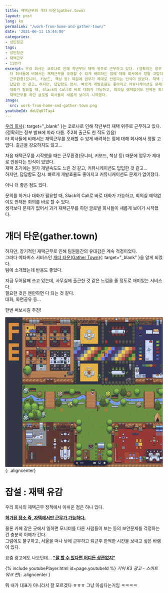 ```yaml
---
title: 재택근무와 개더 타운(gather.town)
layout: post
lang: ko
permalink: "/work-from-home-and-gather-town/"
date: '2021-06-11 15:44:00'
categories:
- 성민장군
tags:
- 성민장군
- 재택근무
- 11번가
excerpt: 우리 회사는 코로나로 인해 작년부터 재택 위주로 근무하고 있다. (정확히는 정부 발표에 따라 다름. 주2회 출근도 한 적도 있음).
  타 회사들에 비해서는 재택근무를 오래할 수 있게 배려하는 점에 대해 회사에서 정말 고맙다. 출근을 강요하지도 않고… 처음 재택근무를 시작했을 때는
  근무환경(모니터, 키보드, 책상 등) 때문에 업무가 제대로 안된다는 인식이 있었다. 재택 초기에는 뭔가 개발속도도 느린 것 같고, 커뮤니케이션도
  답답한 것 같고… 하지만, 답답함도 잠시. 빠르게 개발효율도 좋아지고 커뮤니케이션도 문제가 없어졌다. 아니 더 좋은 점도 있다. 문의를 하거나
  대화가 필요할 때, Slack의 Call로 바로 대화가 가능하고, 회의실 예약없이도 언제든 회의를 바로 할 수 있다. 생각보다 문제가 없어서 과거
  재택근무를 하던 글로벌 회사들이 새롭게 보이기 시작했다.
image:
  src: work-from-home-and-gather-town.png
youtubeId: doUZq07Tay4
---
```


[우리 회사](https://www.11st.co.kr/){: target="_blank" }는 코로나로 인해 작년부터 재택 위주로 근무하고 있다.   (정확히는 정부 발표에 따라 다름. 주2회 출근도 한 적도 있음)  
타 회사들에 비해서는 재택근무를 오래할 수 있게 배려하는 점에 대해 회사에서 정말 고맙다. 출근을 강요하지도 않고...

처음 재택근무를 시작했을 때는 근무환경(모니터, 키보드, 책상 등) 때문에 업무가 제대로 안된다는 인식이 있었다.  
재택 초기에는 뭔가 개발속도도 느린 것 같고, 커뮤니케이션도 답답한 것 같고...  
하지만, 답답함도 잠시. 빠르게 개발효율도 좋아지고 커뮤니케이션도 문제가 없어졌다. 

아니 더 좋은 점도 있다.

문의를 하거나 대화가 필요할 때, Slack의 Call로 바로 대화가 가능하고, 회의실 예약없이도 언제든 회의를 바로 할 수 있다.  
생각보다 문제가 없어서 과거 재택근무를 하던 글로벌 회사들이 새롭게 보이기 시작했다.  

# 개더 타운(gather.town)

하지만, 장기적인 재택근무로 인해 팀원들간의 유대감은 계속 걱정이었다.  
그러다 메타버스 서비스인 [개더 타운(Gather Town)](https://gather.town/){: target="_blank" }을 알게 되었다.  
팀에 소개했는데 반응도 좋았다.

지금 두어달째 쓰고 있는데, 사무실에 출근한 것 같은 느낌을 줄 정도로 재미있는 서비스다.  
필요한 것은 왠만하면 다 되는 것 같다.  
대화, 화면공유 등...

한번 써보시길 추천!

![내가 만든 FE개발팀 개더 타운](/assets/img/2021/gather-town-2021.png){: .aligncenter}


# 잡설 : 재택 유감
우리 회사의 재택근무 정책에서 아쉬운 점은 하나 있다.  

**<u>허가된 장소 즉, 자택에서만 근무가 가능하다.</u>**

물론 카페 같은 곳에서 일하면 모니터를 다른 사람들이 보는 등의 보안문제를 걱정하는건 충분히 이해가 간다.  
그럼에도 불구하고, 서울을 떠나 낮에 근무하고 퇴근후 한적한 시간을 보내고 싶은 바램이 있다.

요즘 광고에도 나오던데... **<u>"잘 할 수 있다면 어디든 상관없지"</u>**

{% include youtubePlayer.html id=page.youtubeId %}
*기아 K3 광고 - 스마트 워크 편*{: .aligncenter }

뭐 내가 대표가 아니라서 잘 모르겠다 ㅎㅎㅎ
그냥 아쉽다는거임 ㅋㅋㅋㅋ